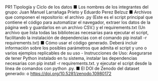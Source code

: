 PR1 Tipología y Ciclo de los datos
■ Los nombres de los integrantes del grupo: Juan Manuel Larrañaga Prieto y Eduardo Perez Belzuz
■ Archivos que componen el repositorio: el archivo .py (Este es el script principal que contiene el código para automatizar el navegador, extraer los datos de la página web y guardarlos en un archivo CSV.) y el requirements.txt (Un archivo que lista todas las bibliotecas necesarias para ejecutar el script, facilitando la instalación de dependencias con el comando pip install -r requirements.txt)
■ Cómo usar el código generado. Deberá incluir información sobre los posibles parámetros que admita el script y uno o varios ejemplos replicables de su uso - Instrucciones de Uso: Asegurarse de tener Python instalado en tu sistema, instalar las dependencias necesarias con pip install -r requirements.txt.
y ejecutar el script desde la línea de comandos con python .py.
■ El DOI de Zenodo del dataset generado: o	https://doi.org/10.5281/zenodo.10980172
